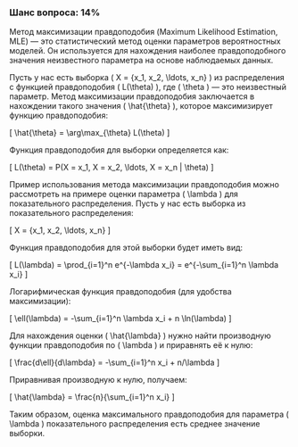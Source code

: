 ### Шанс вопроса: 14%

Метод максимизации правдоподобия (Maximum Likelihood Estimation, MLE) — это статистический метод оценки параметров вероятностных моделей. Он используется для нахождения наиболее правдоподобного значения неизвестного параметра на основе наблюдаемых данных.

Пусть у нас есть выборка \( X = \{x_1, x_2, \ldots, x_n\} \) из распределения с функцией правдоподобия \( L(\theta) \), где \( \theta \) — это неизвестный параметр. Метод максимизации правдоподобия заключается в нахождении такого значения \( \hat{\theta} \), которое максимизирует функцию правдоподобия:

\[ \hat{\theta} = \arg\max_{\theta} L(\theta) \]

Функция правдоподобия для выборки определяется как:

\[ L(\theta) = P(X = x_1, X = x_2, \ldots, X = x_n | \theta) \]

Пример использования метода максимизации правдоподобия можно рассмотреть на примере оценки параметра \( \lambda \) для показательного распределения. Пусть у нас есть выборка из показательного распределения:

\[ X = \{x_1, x_2, \ldots, x_n\} \]

Функция правдоподобия для этой выборки будет иметь вид:

\[ L(\lambda) = \prod_{i=1}^n e^{-\lambda x_i} = e^{-\sum_{i=1}^n \lambda x_i} \]

Логарифмическая функция правдоподобия (для удобства максимизации):

\[ \ell(\lambda) = -\sum_{i=1}^n \lambda x_i + n \ln(\lambda) \]

Для нахождения оценки \( \hat{\lambda} \) нужно найти производную функции правдоподобия по \( \lambda \) и приравнять её к нулю:

\[ \frac{d\ell}{d\lambda} = -\sum_{i=1}^n x_i + n/\lambda \]

Приравнивая производную к нулю, получаем:

\[ \hat{\lambda} = \frac{n}{\sum_{i=1}^n x_i} \]

Таким образом, оценка максимального правдоподобия для параметра \( \lambda \) показательного распределения есть среднее значение выборки.